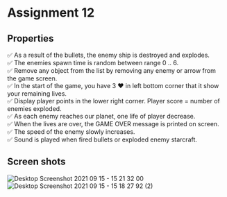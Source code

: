 # Assignment 12
## Properties
✅ As a result of the bullets, the enemy ship is destroyed and explodes.\
✅ The enemies spawn time is random between range 0 .. 6.\
✅ Remove any object from the list by removing any enemy or arrow from the game screen.\
✅ In the start of the game, you have 3 ❤️ in left bottom corner that it show your remaining lives.\
✅ Display player points in the lower right corner. Player score = number of enemies exploded.\
✅ As each enemy reaches our planet, one life of player decrease.\
✅ When the lives are over, the GAME OVER message is printed on screen.\
✅ The speed of the enemy slowly increases.\
✅ Sound is played when fired bullets or exploded enemy starcraft.
## Screen shots
![Desktop Screenshot 2021 09 15 - 15 21 32 00](https://user-images.githubusercontent.com/88179607/133425333-d65bbd91-b3ad-401a-9334-891fe111828d.png)
![Desktop Screenshot 2021 09 15 - 15 18 27 92 (2)](https://user-images.githubusercontent.com/88179607/133425379-64b36e17-9f5f-451f-8ffc-996d7e5780e5.png)
